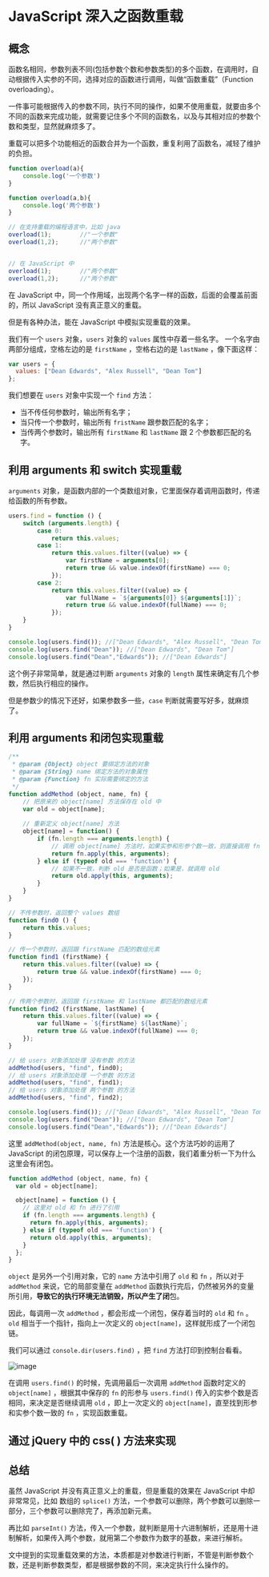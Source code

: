 # JavaScript 深入之函数重载

## 概念

函数名相同，参数列表不同(包括参数个数和参数类型)的多个函数，在调用时，自动根据传入实参的不同，选择对应的函数进行调用，叫做“函数重载”（Function overloading）。

一件事可能根据传入的参数不同，执行不同的操作，如果不使用重载，就要由多个不同的函数来完成功能，就需要记住多个不同的函数名，以及与其相对应的参数个数和类型，显然就麻烦多了。

重载可以把多个功能相近的函数合并为一个函数，重复利用了函数名，减轻了维护的负担。

```javascript
function overload(a){
    console.log('一个参数')
}

function overload(a,b){
    console.log('两个参数')
}

// 在支持重载的编程语言中，比如 java
overload(1);        //"一个参数"
overload(1,2);      //"两个参数"


// 在 JavaScript 中
overload(1);        //"两个参数"
overload(1,2);      //"两个参数"
```

在 JavaScript 中，同一个作用域，出现两个名字一样的函数，后面的会覆盖前面的，所以 JavaScript 没有真正意义的重载。

但是有各种办法，能在 JavaScript 中模拟实现重载的效果。

我们有一个 `users` 对象，`users` 对象的 `values` 属性中存着一些名字。
一个名字由两部分组成，空格左边的是 `firstName` ，空格右边的是 `lastName` ，像下面这样：

```javascript
var users = {
  values: ["Dean Edwards", "Alex Russell", "Dean Tom"]
};
```

我们想要在 `users` 对象中实现一个 `find` 方法：

* 当不传任何参数时，输出所有名字；
* 当只传一个参数时，输出所有 `fristName` 跟参数匹配的名字；
* 当传两个参数时，输出所有 `firstName` 和 `lastName` 跟 2 个参数都匹配的名字。



## 利用 arguments 和 switch 实现重载

`arguments` 对象，是函数内部的一个类数组对象，它里面保存着调用函数时，传递给函数的所有参数。

```javascript
users.find = function () {
    switch (arguments.length) {
        case 0:
            return this.values;
        case 1:
            return this.values.filter((value) => {
                var firstName = arguments[0];
                return true && value.indexOf(firstName) === 0;
            });
        case 2:
            return this.values.filter((value) => {
                var fullName = `${arguments[0]} ${arguments[1]}`; 
                return true && value.indexOf(fullName) === 0;
            });
    }
}

console.log(users.find()); //["Dean Edwards", "Alex Russell", "Dean Tom"]
console.log(users.find("Dean")); //["Dean Edwards", "Dean Tom"]
console.log(users.find("Dean","Edwards")); //["Dean Edwards"]
```

这个例子非常简单，就是通过判断 `arguments`  对象的 `length` 属性来确定有几个参数，然后执行相应的操作。

但是参数少的情况下还好，如果参数多一些，`case` 判断就需要写好多，就麻烦了。

## 利用 arguments 和闭包实现重载

```javascript
/**
 * @param {Object} object 要绑定方法的对象
 * @param {String} name 绑定方法的对象属性
 * @param {Function} fn 实际需要绑定的方法
 */
function addMethod (object, name, fn) {
    // 把原来的 object[name] 方法保存在 old 中
    var old = object[name];
    
    // 重新定义 object[name] 方法
    object[name] = function() {
        if (fn.length === arguments.length) {
            // 调用 object[name] 方法时，如果实参和形参个数一致，则直接调用 fn
            return fn.apply(this, arguments);
        } else if (typeof old === 'function') {
            // 如果不一致，判断 old 是否是函数；如果是，就调用 old
            return old.apply(this, arguments);
        }
    }
}

// 不传参数时，返回整个 values 数组
function find0 () {
    return this.values;
}

// 传一个参数时，返回跟 firstName 匹配的数组元素
function find1 (firstName) {
    return this.values.filter((value) => {
        return true && value.indexOf(firstName) === 0;
    });
}

// 传两个参数时，返回跟 firstName 和 lastName 都匹配的数组元素
function find2 (firstName, lastName) {
    return this.values.filter((value) => {
        var fullName = `${firstName} ${lastName}`;
        return true && value.indexOf(fullName) === 0;
    });
}

// 给 users 对象添加处理 没有参数 的方法
addMethod(users, "find", find0);
// 给 users 对象添加处理 一个参数 的方法
addMethod(users, "find", find1);
// 给 users 对象添加处理 两个参数 的方法
addMethod(users, "find", find2);

console.log(users.find()); //["Dean Edwards", "Alex Russell", "Dean Tom"]
console.log(users.find("Dean")); //["Dean Edwards", "Dean Tom"]
console.log(users.find("Dean","Edwards")); //["Dean Edwards"]
```

这里 `addMethod(object, name, fn)` 方法是核心。这个方法巧妙的运用了 JavaScript 的闭包原理，可以保存上一个注册的函数，我们着重分析一下为什么这里会有闭包。

```javascript
function addMethod (object, name, fn) {
  var old = object[name];

  object[name] = function () {
    // 这里对 old 和 fn 进行了引用
    if (fn.length === arguments.length) {
      return fn.apply(this, arguments);
    } else if (typeof old === 'function') {
      return old.apply(this, arguments);
    }
  };
}
```

`object` 是另外一个引用对象，它的 `name` 方法中引用了 `old` 和 `fn` ，所以对于 `addMethod` 来说，它的局部变量在 `addMethod` 函数执行完后，仍然被另外的变量所引用，**导致它的执行环境无法销毁，所以产生了闭**包。

因此，每调用一次 `addMethod` ，都会形成一个闭包，保存着当时的 `old` 和 `fn` 。`old` 相当于一个指针，指向上一次定义的 `object[name]`，这样就形成了一个闭包链。

我们可以通过 `console.dir(users.find)` ，把 `find` 方法打印到控制台看看。

![image](~@imgs/javascript-function-overloading.jpg)

在调用 `users.find()` 的时候，先调用最后一次调用 `addMethod` 函数时定义的 `object[name]` ，根据其中保存的 `fn` 的形参与 `users.find()` 传入的实参个数是否相同，来决定是否继续调用 `old` ，即上一次定义的 `object[name]`，直至找到形参和实参个数一致的 `fn` ，实现函数重载。



## 通过 jQuery 中的 css( ) 方法来实现


## 总结

虽然 JavaScript 并没有真正意义上的重载，但是重载的效果在 JavaScript 中却非常常见，比如 数组的 `splice()` 方法，一个参数可以删除，两个参数可以删除一部分，三个参数可以删除完了，再添加新元素。 

再比如 `parseInt()` 方法，传入一个参数，就判断是用十六进制解析，还是用十进制解析，如果传入两个参数，就用第二个参数作为数字的基数，来进行解析。

文中提到的实现重载效果的方法，本质都是对参数进行判断，不管是判断参数个数，还是判断参数类型，都是根据参数的不同，来决定执行什么操作的。